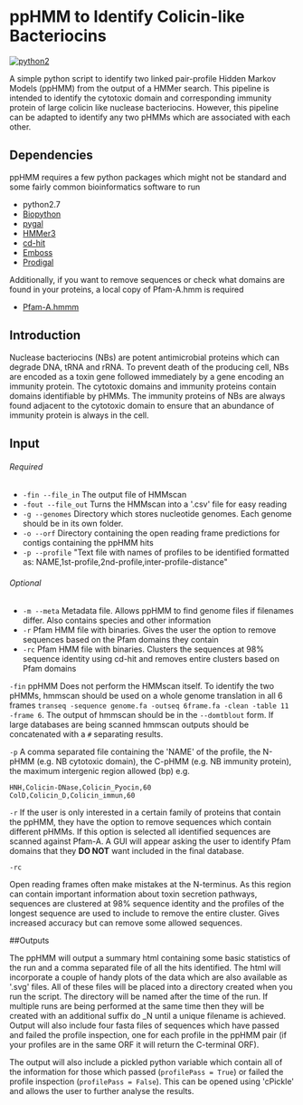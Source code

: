 # ppHMM to Identify Colicin-like Bacteriocins

[![python2](https://img.shields.io/badge/python-2.7-blue.svg)](https://biopython.org/wiki/Download)

A simple python script to identify two linked pair-profile Hidden Markov Models (ppHMM) from the output of a HMMer search. This pipeline is intended to identify the cytotoxic domain and corresponding immunity protein of large colicin like nuclease bacteriocins. However, this pipeline can be adapted to identify any two pHMMs which are associated with each other.

## Dependencies

ppHMM requires a few python packages which might not be standard and some fairly common bioinformatics software to run

- python2.7
- [Biopython](https://biopython.org/wiki/Download)
- [pygal](http://www.pygal.org/en/stable/)
- [HMMer3](http://hmmer.org)
- [cd-hit](https://github.com/weizhongli/cdhit)
- [Emboss](http://emboss.sourceforge.net/download/)
- [Prodigal](https://github.com/hyattpd/Prodigal/wiki/Introduction)

Additionally, if you want to remove sequences or check what domains are found in your proteins, a local copy of Pfam-A.hmm is required

- [Pfam-A.hmmm](https://pfam.xfam.org)

## Introduction

Nuclease bacteriocins (NBs) are potent antimicrobial proteins which can degrade DNA, tRNA and rRNA. To prevent death of the producing cell, NBs are encoded as a toxin gene followed immediately by a gene encoding an immunity protein. The cytotoxic domains and immunity proteins  contain domains identifiable by pHMMs. The immunity proteins of NBs are always found adjacent to the cytotoxic domain to ensure that an abundance of immunity protein is always in the cell.

## Input
###### Required
- ```-fin --file_in``` The output file of HMMscan
- ```-fout --file_out``` Turns the HMMscan into a '.csv' file for easy reading
- ```-g --genomes``` Directory which stores nucleotide genomes. Each genome should be in its own folder.
- ```-o --orf``` Directory containing the open reading frame predictions for contigs containing the ppHMM hits
- ```-p --profile``` "Text file with names of profiles to be identified formatted as: NAME,1st-profile,2nd-profile,inter-profile-distance"

###### Optional
- ```-m --meta``` Metadata file. Allows ppHMM to find genome files if filenames differ. Also contains species and other information
- ```-r``` Pfam HMM file with binaries. Gives the user the option to remove sequences based on the Pfam domains they contain
- ```-rc``` Pfam HMM file with binaries. Clusters the sequences at 98% sequence identity using cd-hit and removes entire clusters based on Pfam domains

```-fin```
ppHMM Does not perform the HMMscan itself. To identify the two pHMMs, hmmscan should be used on a whole genome translation in all 6 frames ```transeq -sequence genome.fa -outseq 6frame.fa -clean -table 11 -frame 6```. The output of hmmscan should be in the ```--domtblout``` form. If large databases are being scanned hmmscan outputs should be concatenated with a ```#``` separating results.

```-p```
A comma separated file containing the 'NAME' of the profile, the N-pHMM (e.g. NB cytotoxic domain), the C-pHMM (e.g. NB immunity protein), the maximum intergenic region allowed (bp) e.g.

```
HNH,Colicin-DNase,Colicin_Pyocin,60
ColD,Colicin_D,Colicin_immun,60
```

```-r```
If the user is only interested in a certain family of proteins that contain the ppHMM, they have the option to remove sequences which contain different pHMMs. If this option is selected all identified sequences are scanned against Pfam-A. A GUI will appear asking the user to identify Pfam domains that they **DO NOT** want included in the final database.

```-rc```

Open reading frames often make mistakes at the N-terminus. As this region can contain important information about toxin secretion pathways, sequences are clustered at 98% sequence identity and the profiles of the longest sequence are used to include to remove the entire cluster. Gives increased accuracy but can remove some allowed sequences.

##Outputs

The ppHMM will output a summary html containing some basic statistics of the run and a comma separated file of all the hits identified. The html will incorporate a couple of handy plots of the data which are also available as '.svg' files. All of these files will be placed into a directory created when you run the script. The directory will be named after the time of the run. If multiple runs are being performed at the same time then they will be created with an additional suffix do _N until a unique filename is achieved. Output will also include four fasta files of sequences which have passed and failed the profile inspection, one for each profile in the ppHMM pair (if your profiles are in the same ORF it will return the C-terminal ORF).

The output will also include a pickled python variable which contain all of the information for those which passed (```profilePass = True```) or failed the profile inspection (```profilePass = False```). This can be opened using 'cPickle' and allows the user to further analyse the results.
